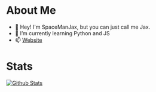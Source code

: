 # About Me

- 👋 Hey! I'm SpaceManJax, but you can just call me Jax.
- 🌱 I’m currently learning Python and JS
- 📫 [Website](https://spacemanjax.github.io/Linktree/)

# Stats

[![Github Stats](https://github-readme-stats.vercel.app/api?username=spacemanjax&show_icons=true&theme=gruvbox)](https://github.com/anuraghazra/github-readme-stats)

<!---
SpaceManJax/SpaceManJax is a ✨ special ✨ repository because its `README.md` (this file) appears on your GitHub profile.
You can click the Preview link to take a look at your changes.
--->

